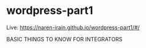 # wordpress-part1
Live: https://naren-irain.github.io/wordpress-part1/#/

BASIC THINGS TO KNOW FOR INTEGRATORS
